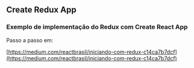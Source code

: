 ## Create Redux App

### Exemplo de implementação do Redux com Create React App

Passo a passo em:

[https://medium.com/reactbrasil/iniciando-com-redux-c14ca7b7dcf](https://medium.com/reactbrasil/iniciando-com-redux-c14ca7b7dcf)
